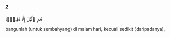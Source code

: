 ##### 2

<span class="ayah">قُمِ ٱلَّيْلَ إِلَّا قَلِيلًۭا</span>

<span class="ayah_translation">bangunlah (untuk sembahyang) di malam hari, kecuali sedikit (daripadanya),</span>

